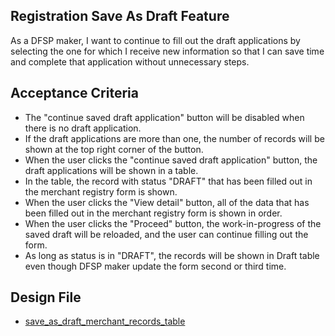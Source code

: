 ## Registration Save As Draft Feature

As a DFSP maker, I want to continue to fill out the draft applications by selecting the one for which I receive new information so that I can save time and complete that application without unnecessary steps.

## Acceptance Criteria

* The "continue saved draft application" button will be disabled when there is no draft application. 
* If the draft applications are more than one, the number of records will be shown at the top right corner of the button.
* When the user clicks the "continue saved draft application" button, the draft applications will be shown in a table.
* In the table, the record with status "DRAFT" that has been filled out in the merchant registry form is shown.
* When the user clicks the "View detail" button, all of the data that has been filled out in the merchant registry form is shown in order.
* When the user clicks the "Proceed" button, the work-in-progress of the saved draft will be reloaded, and the user can continue filling out the form.
* As long as status is in "DRAFT", the records will be shown in Draft table even though DFSP maker update the form second or third time. 

## Design File

* [save_as_draft_merchant_records_table](https://www.figma.com/proto/sEFusJJ4pQedgXvfRixE7b/Merchant-Registry-Prototype?page-id=1435%3A7881&type=design&node-id=1865-10059&viewport=417%2C2269%2C0.3&t=JLfMpLlDsQxIs2Um-1&scaling=scale-down&starting-point-node-id=1865%3A10059&show-proto-sidebar=1)